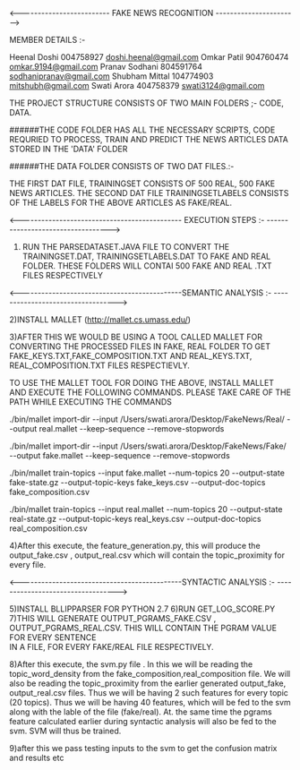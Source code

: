 <------------------------- FAKE NEWS RECOGNITION ----------------------->

MEMBER DETAILS :-

Heenal Doshi      004758927     doshi.heenal@gmail.com
Omkar Patil     904760474     omkar.9194@gmail.com
Pranav Sodhani      804591764     sodhanipranav@gmail.com
Shubham Mittal      104774903     mitshubh@gmail.com
Swati Arora     404758379     swati3124@gmail.com


THE PROJECT STRUCTURE CONSISTS OF TWO MAIN FOLDERS ;- CODE, DATA.

######THE CODE FOLDER HAS ALL THE NECESSARY SCRIPTS, CODE REQURIED TO PROCESS, TRAIN AND PREDICT THE NEWS ARTICLES DATA STORED IN THE 'DATA' FOLDER
 
######THE DATA FOLDER CONSISTS OF TWO DAT FILES.:-

THE FIRST DAT FILE, TRAININGSET CONSISTS OF 500 REAL, 500 FAKE NEWS ARTICLES.
THE SECOND DAT FILE TRAININGSETLABELS CONSISTS OF THE LABELS FOR THE ABOVE ARTICLES AS FAKE/REAL.


<--------------------------------------------- EXECUTION STEPS :- ---------------------------------->
1) RUN THE PARSEDATASET.JAVA FILE TO CONVERT THE TRAININGSET.DAT, TRAININGSETLABELS.DAT TO FAKE AND REAL FOLDER. 
THESE FOLDERS WILL CONTAI 500 FAKE AND REAL .TXT FILES RESPECTIVELY

<---------------------------------------------SEMANTIC ANALYSIS :- ---------------------------------->


2)INSTALL MALLET (http://mallet.cs.umass.edu/)

3)AFTER THIS WE WOULD BE USING A TOOL CALLED MALLET FOR CONVERTING THE PROCESSED FILES IN FAKE, REAL FOLDER TO GET 
FAKE_KEYS.TXT,FAKE_COMPOSITION.TXT AND REAL_KEYS.TXT, REAL_COMPOSITION.TXT FILES RESPECTIEVLY.

TO USE THE MALLET TOOL FOR DOING THE ABOVE, INSTALL MALLET AND EXECUTE THE FOLLOWING COMMANDS. PLEASE TAKE CARE OF
THE PATH WHILE EXECUTING THE COMMANDS


./bin/mallet import-dir --input /Users/swati.arora/Desktop/FakeNews/Real/ --output real.mallet --keep-sequence --remove-stopwords

./bin/mallet import-dir --input /Users/swati.arora/Desktop/FakeNews/Fake/ --output fake.mallet --keep-sequence --remove-stopwords

./bin/mallet train-topics --input fake.mallet --num-topics 20 --output-state fake-state.gz --output-topic-keys fake_keys.csv --output-doc-topics fake_composition.csv

./bin/mallet train-topics --input real.mallet --num-topics 20 --output-state real-state.gz --output-topic-keys real_keys.csv --output-doc-topics real_composition.csv


4)After this execute, the feature_generation.py, this will produce the output_fake.csv , output_real.csv which will contain the topic_proximity
for every file.

<---------------------------------------------SYNTACTIC ANALYSIS :- ---------------------------------->


5)INSTALL BLLIPPARSER FOR PYTHON 2.7
6)RUN GET_LOG_SCORE.PY 
7)THIS WILL GENERATE OUTPUT_PGRAMS_FAKE.CSV , OUTPUT_PGRAMS_REAL.CSV. THIS WILL CONTAIN THE PGRAM VALUE FOR EVERY SENTENCE  
IN A FILE, FOR EVERY FAKE/REAL FILE RESPECTIVELY.


8)After this execute, the svm.py file . In this we will be reading the topic_word_density from the fake_composition,real_composition file. We will also
be reading the topic_proximity from the earlier generated output_fake, output_real.csv files. Thus we will be having 2 such features for every topic (20 topics).
Thus we will be having 40 features, which will be fed to the svm along with the lable of the file (fake/real). At. the same time the pgrams feature calculated
earlier during syntactic analysis will also be fed to the svm. SVM will thus be trained.

9)after this we pass testing inputs to the svm to get the confusion matrix and results etc





